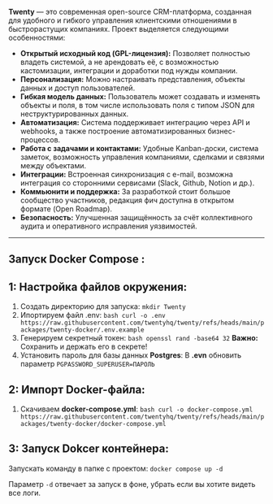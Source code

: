 **Twenty** — это современная open-source CRM-платформа, созданная для удобного и гибкого управления клиентскими отношениями в быстрорастущих компаниях. Проект выделяется следующими особенностями:

- **Открытый исходный код (GPL-лицензия):** Позволяет полностью владеть системой, а не арендовать её, с возможностью кастомизации, интеграции и доработки под нужды компании.
- **Персонализация:** Можно настраивать представления, объекты данных и доступ пользователей.
- **Гибкая модель данных:** Пользователь может создавать и изменять объекты и поля, в том числе использовать поля с типом JSON для неструктурированных данных.
- **Автоматизация:** Система поддерживает интеграцию через API и webhooks, а также построение автоматизированных бизнес-процессов.
- **Работа с задачами и контактами:** Удобные Kanban-доски, система заметок, возможность управления компаниями, сделками и связями между объектами.
- **Интеграции:** Встроенная синхронизация с e-mail, возможна интеграция со сторонними сервисами (Slack, Github, Notion и др.).
- **Коммьюнити и поддержка:** За разработкой стоит большое сообщество участников, редакция фич доступна в открытом формате (Open Roadmap).
- **Безопасность:** Улучшенная защищённость за счёт коллективного аудита и оперативного исправления уязвимостей.

---

**Запуск Docker Compose :**
--
1: Настройка файлов окружения: 
---
1. Создать директорию для запуска: `mkdir Twenty`
2. Ипортируем файл .env: `bash curl -o .env https://raw.githubusercontent.com/twentyhq/twenty/refs/heads/main/packages/twenty-docker/.env.example`
3. Генерируем секретный токен: `bash openssl rand -base64 32`
   **Важно:** Сохранить и держать его в секрете!
4. Установить пароль для базы данных **Postgres**:
   В **.evn** обновить параметр `PGPASSWORD_SUPERUSER=ПАРОЛЬ` 

2: Импорт Docker-файла:
---
1. Скачиваем **docker-compose.yml**: `bash curl -o docker-compose.yml https://raw.githubusercontent.com/twentyhq/twenty/refs/heads/main/packages/twenty-docker/docker-compose.yml`

3: Запуск Dokcer контейнера:
---
Запускать команду в папке с проектом: `docker compose up -d` 

Параметр `-d` отвечает за запуск в фоне, убрать если вы хотите видеть все логи.